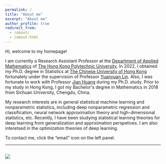 ```yaml
---
permalink: /
title: "About me"
excerpt: "About me"
author_profile: true
redirect_from: 
  - /about/
  - /about.html
---
```


Hi, welcome to my homepage! 

I am currently a Research Assistant Professor at the [Department of Applied Mathematics](https://www.polyu.edu.hk/ama/) of [The Hong Kong Polytechnic University](https://www.polyu.edu.hk/). In 2022, I obtained my Ph.D. degree in Statistics at [The Chinese University of Hong Kong](https://www.cuhk.edu.hk/english/index.html) fortunately under the supervision of Professor [Yuanyuan Lin](https://www.sta.cuhk.edu.hk/peoples/ylin/). Also, I was fortunate to work with Professor [Jian Huang](https://www.polyu.edu.hk/ama/people/academic-staff/prof-huang-jian/) during my Ph.D. study. Prior to my study in Hong Kong, I got my Bachelor's degree in Mathematics in 2018 from Sichuan University, Chengdu, China.

My research interests are in general statistical machine learning and nonparametric statistics, including deep nonparametric regression and classification, neural network approximation theory and high-dimensional statistics, etc. Recently, I have been studying statistical learning theories for deep learning from generalization and appriximation perspetives. I am also interetsed in  the optimization theories of deep learning.

To contact me, click the “email” icon on the left panel.

---
<a href="https://clustrmaps.com/site/1bqss"  title="Visit tracker"><img src="//www.clustrmaps.com/map_v2.png?d=GsvWNzRl5r8DoRdWKfjOWXDZrRGYfPHdhtlcaHLoIoc&cl=ffffff" /></a>
---
